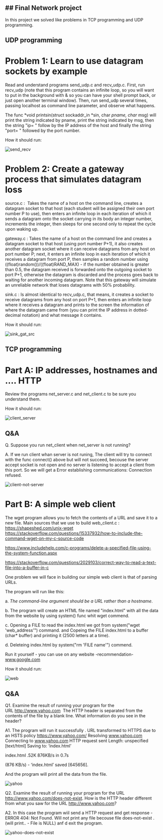 ## ## Final Network project

In this project we solved like problems in TCP programming and UDP programming.

## UDP programming

# Problem 1: Learn to use datagram sockets by example

Read and understand programs send_udp.c and recv_udp.c.
First, run recv_udp (note that this program contains an infinite loop, so you will want to put in the background with & so you can have your shell prompt back, or just open another terminal window). 
Then, run send_udp several times, passing localhost as command line parameter, and observe what happens. 

The func *void printsin(struct sockaddr_in *sin, char *pname, char* msg)
will print the string indicated by pname, print the string indicated by msg,
then the string "ip= " follow by the IP address of the host and finally the string "port= " followed by the port number.

How it should run:

![send_recv](https://user-images.githubusercontent.com/106338500/184242075-c7acb078-7801-4ba4-a1f8-6d98b380b871.png)


# Problem 2: Create a gateway process that simulates datagram loss


source.c :  Takes the name of a host on the command line, creates a datagram socket to that host (each student will be assigned their own port number P to use), then enters an infinite loop in each iteration of which it sends a datagram onto the socket carrying in its body an integer number, increments the integer, then sleeps for one second only to repeat the cycle upon waking up.

gateway.c : Takes the name of a host on the command line and creates a datagram socket to that host (using port number P+1), it also creates another datagram socket where it can receive datagrams from any host on port number P; next, it enters an infinite loop in each iteration of which it receives a datagram from port P, then samples a random number using ((float)random())/((float)RAND_MAX) - if the number obtained is greater than 0.5, the datagram received is forwarded onto the outgoing socket to port P+1, otherwise the datagram is discarded and the process goes back to waiting for another incoming datagram. Note that this gateway will simulate an unreliable network that loses datagrams with 50% probability.

sink.c : Is almost identical to recv_udp.c, that means, it creates a socket to receive datagrams from any host on port P+1, then enters an infinite loop where it receives a datagram and prints to the screen the information of where the datagram came from (you can print the IP address in dotted-decimal notation) and what message it contains.


How it should run:

![sink_gat_src](https://user-images.githubusercontent.com/106338500/184242198-004c896e-8519-43c7-8c0c-3e7fcf3f46ea.png)


## TCP programming

# Part A: IP addresses, hostnames and .... HTTP 

Review the programs net_server.c and net_client.c to be sure you understand them.

How it should run:

![client_server](https://user-images.githubusercontent.com/106338500/184242282-244c5e2f-4648-47cb-b6a8-3c4277124b2a.png)



## Q&A 

Q.
  Suppose you run net_client when net_server is not running?

A.
  If we run client whan server is not runing,
  The client will try to connect with the func connect() above but will not succeed,
  becouse the server accept socket is not open and no server is listening to accept a client from this port.
  So we will get a Error establishing communications: Connection refused.
  
  
![client-not-server](https://user-images.githubusercontent.com/106338500/184327215-96061f9e-50eb-44d5-ad33-471407a5e3de.png)




# Part B: A simple web client

The wget program allows you to fetch the contents of a URL and save it to a new file.
Main sources that we use to build web_client.c :
  https://shapeshed.com/unix-wget
  https://stackoverflow.com/questions/15337932/how-to-include-the-command-wget-on-my-c-source-code
  
  https://www.includehelp.com/c-programs/delete-a-specified-file-using-the-system-function.aspx
 
  https://stackoverflow.com/questions/2029103/correct-way-to-read-a-text-file-into-a-buffer-in-c


One problem we will face in building our simple web client is that of parsing URLs.

The program will run like this:

a. *The command-line argument should be a URL rather than a hostname*.

b. The program will create an HTML file named "index.html" with all the data from the website
 by using system() func whit wget commend.

c. Opening a FILE to read the index.html we got from system("wget 'web_address'") command.
    and Copeing the FILE index.html to a buffer (char* buffer) and printing it (2500 letters at a time).

d. Deleteing index.html by system("rm 'FILE name'") commend.

Run it yourself - you can use on any website 
-recommendation- www.google.com

How it should run:

![web](https://user-images.githubusercontent.com/106338500/184242556-783c1056-a17b-4e8e-9c38-94ad4db9add9.png)



## Q&A

Q1. 
  Examine the result of running your program for the URL http://www.yahoo.com  The HTTP header is separated from the contents of the file by a blank line. 
  What information do you see in the header?

A1.
  The program will run it successfully .
  URL transformed to HTTPS due to an HSTS policy
  https://www.yahoo.com/
  Resolving www.yahoo.com
  Connecting to www.yahoo.com
  HTTP request sent
  Length: unspecified [text/html]
  Saving to: ‘index.html’

  index.html .52K   876KB/s    in 0.7s    

  (876 KB/s) - ‘index.html’ saved [645656].

  And the program will print all the data from the file.
  
  
![yahoo](https://user-images.githubusercontent.com/106338500/184326707-5ad88bf2-cc31-4ac6-8cc9-f6e9ca3782c9.png)



Q2.
  Examine the result of running your program for the URL http://www.yahoo.com/does-not-exist. How is the HTTP header different from what you saw 
  for the URL http://www.yahoo.com?

A2.
  In this case  the program wiil send a HTTP request and get response - ERROR 404: Not Found.
  Will not print any file becouse file does-not-exist . 
  (will print.. - File is NULL) anf d exit the program.


![yahoo-does-not-exist](https://user-images.githubusercontent.com/106338500/184326722-e5e92a18-a673-42d4-87b6-e9caa62428e5.png)


